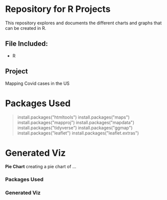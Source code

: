 # Repository for R Projects

This repository explores and documents the different charts and graphs that can be created in R. 


## File Included:
- R

## Project

Mapping Covid cases in the US

# Packages Used

> install.packages("htmltools")
> install.packages("maps")
> install.packages("mapproj")
> install.packages("mapdata")
> install.packages("tidyverse")
> install.packages("ggmap")
> install.packages("leaflet")
> install.packages("leaflet.extras")

# Generated Viz



**Pie Chart** creating a pie chart of ...

### Packages Used

### Generated Viz
